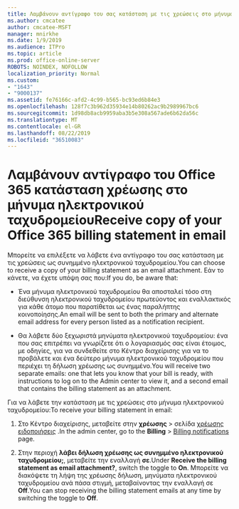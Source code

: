 ```yaml
---
title: Λαμβάνουν αντίγραφο του σας κατάσταση με τις χρεώσεις στο μήνυμα ηλεκτρονικού ταχυδρομείου
ms.author: cmcatee
author: cmcatee-MSFT
manager: mnirkhe
ms.date: 1/9/2019
ms.audience: ITPro
ms.topic: article
ms.prod: office-online-server
ROBOTS: NOINDEX, NOFOLLOW
localization_priority: Normal
ms.custom:
- "1643"
- "9000137"
ms.assetid: fe76166c-afd2-4c99-b565-bc93ed6b84e3
ms.openlocfilehash: 128f7c3b962d35934e14b80262ac9b2989967bc6
ms.sourcegitcommit: 1d98db8acb9959aba3b5e308a567ade6b62da56c
ms.translationtype: MT
ms.contentlocale: el-GR
ms.lasthandoff: 08/22/2019
ms.locfileid: "36510083"
---
```

# <a name="receive-copy-of-your-office-365-billing-statement-in-email"></a><span data-ttu-id="e75da-102">Λαμβάνουν αντίγραφο του Office 365 κατάσταση χρέωσης στο μήνυμα ηλεκτρονικού ταχυδρομείου</span><span class="sxs-lookup"><span data-stu-id="e75da-102">Receive copy of your Office 365 billing statement in email</span></span>

<span data-ttu-id="e75da-103">Μπορείτε να επιλέξετε να λάβετε ένα αντίγραφο του σας κατάσταση με τις χρεώσεις ως συνημμένο ηλεκτρονικού ταχυδρομείου.</span><span class="sxs-lookup"><span data-stu-id="e75da-103">You can choose to receive a copy of your billing statement as an email attachment.</span></span> <span data-ttu-id="e75da-104">Εάν το κάνετε, να έχετε υπόψη σας που:</span><span class="sxs-lookup"><span data-stu-id="e75da-104">If you do, be aware that:</span></span>
  
- <span data-ttu-id="e75da-105">Ένα μήνυμα ηλεκτρονικού ταχυδρομείου θα αποσταλεί τόσο στη διεύθυνση ηλεκτρονικού ταχυδρομείου πρωτεύοντος και εναλλακτικός για κάθε άτομο που παρατίθεται ως ένας παραλήπτης κοινοποίησης.</span><span class="sxs-lookup"><span data-stu-id="e75da-105">An email will be sent to both the primary and alternate email address for every person listed as a notification recipient.</span></span>

- <span data-ttu-id="e75da-106">Θα λάβετε δύο ξεχωριστά μηνύματα ηλεκτρονικού ταχυδρομείου: ένα που σας επιτρέπει να γνωρίζετε ότι ο λογαριασμός σας είναι έτοιμος, με οδηγίες, για να συνδεθείτε στο Κέντρο διαχείρισης για να το προβάλετε και ένα δεύτερο μήνυμα ηλεκτρονικού ταχυδρομείου που περιέχει τη δήλωση χρέωσης ως συνημμένο.</span><span class="sxs-lookup"><span data-stu-id="e75da-106">You will receive two separate emails: one that lets you know that your bill is ready, with instructions to log on to the Admin center to view it, and a second email that contains the billing statement as an attachment.</span></span>

<span data-ttu-id="e75da-107">Για να λάβετε την κατάσταση με τις χρεώσεις στο μήνυμα ηλεκτρονικού ταχυδρομείου:</span><span class="sxs-lookup"><span data-stu-id="e75da-107">To receive your billing statement in email:</span></span>
  
1. <span data-ttu-id="e75da-108">Στο Κέντρο διαχείρισης, μεταβείτε στην **χρέωσης** \> σελίδα [χρέωσης ειδοποιήσεις](https://go.microsoft.com/fwlink/p/?linkid=853212) .</span><span class="sxs-lookup"><span data-stu-id="e75da-108">In the admin center, go to the **Billing** \> [Billing notifications](https://go.microsoft.com/fwlink/p/?linkid=853212) page.</span></span>

2. <span data-ttu-id="e75da-109">Στην περιοχή **λάβει δήλωση χρέωσης ως συνημμένο ηλεκτρονικού ταχυδρομείου;**, μεταβείτε την εναλλαγή **σε**.</span><span class="sxs-lookup"><span data-stu-id="e75da-109">Under **Receive the billing statement as email attachment?**, switch the toggle to **On**.</span></span> <span data-ttu-id="e75da-110">Μπορείτε να διακόψετε τη λήψη της χρέωσης δήλωση, μηνύματα ηλεκτρονικού ταχυδρομείου ανά πάσα στιγμή, μεταβαίνοντας την εναλλαγή σε **Off**.</span><span class="sxs-lookup"><span data-stu-id="e75da-110">You can stop receiving the billing statement emails at any time by switching the toggle to **Off**.</span></span>